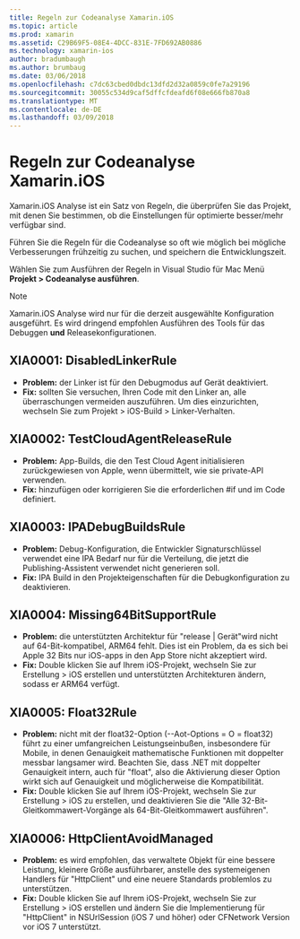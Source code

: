 ```yaml
---
title: Regeln zur Codeanalyse Xamarin.iOS
ms.topic: article
ms.prod: xamarin
ms.assetid: C29B69F5-08E4-4DCC-831E-7FD692AB0886
ms.technology: xamarin-ios
author: bradumbaugh
ms.author: brumbaug
ms.date: 03/06/2018
ms.openlocfilehash: c7dc63cbed0dbdc13dfd2d32a0859c0fe7a29196
ms.sourcegitcommit: 30055c534d9caf5dffcfdeafd6f08e666fb870a8
ms.translationtype: MT
ms.contentlocale: de-DE
ms.lasthandoff: 03/09/2018
---
```

# <a name="xamarinios-analysis-rules"></a>Regeln zur Codeanalyse Xamarin.iOS

Xamarin.iOS Analyse ist ein Satz von Regeln, die überprüfen Sie das Projekt, mit denen Sie bestimmen, ob die Einstellungen für optimierte besser/mehr verfügbar sind.

Führen Sie die Regeln für die Codeanalyse so oft wie möglich bei mögliche Verbesserungen frühzeitig zu suchen, und speichern die Entwicklungszeit.

Wählen Sie zum Ausführen der Regeln in Visual Studio für Mac Menü **Projekt > Codeanalyse ausführen**.

> [!NOTE]
> Xamarin.iOS Analyse wird nur für die derzeit ausgewählte Konfiguration ausgeführt. Es wird dringend empfohlen Ausführen des Tools für das Debuggen **und** Releasekonfigurationen.

## <a name="a-namexia0001xia0001-disabledlinkerrule"></a><a name="XIA0001"/>XIA0001: DisabledLinkerRule

- **Problem:** der Linker ist für den Debugmodus auf Gerät deaktiviert.
- **Fix:** sollten Sie versuchen, Ihren Code mit den Linker an, alle überraschungen vermeiden auszuführen.
Um dies einzurichten, wechseln Sie zum Projekt > iOS-Build > Linker-Verhalten.

## <a name="a-namexia0002xia0002-testcloudagentreleaserule"></a><a name="XIA0002"/>XIA0002: TestCloudAgentReleaseRule

- **Problem:** App-Builds, die den Test Cloud Agent initialisieren zurückgewiesen von Apple, wenn übermittelt, wie sie private-API verwenden.
- **Fix:** hinzufügen oder korrigieren Sie die erforderlichen #if und im Code definiert.

## <a name="a-namexia0003xia0003-ipadebugbuildsrule"></a><a name="XIA0003"/>XIA0003: IPADebugBuildsRule

- **Problem:** Debug-Konfiguration, die Entwickler Signaturschlüssel verwendet eine IPA Bedarf nur für die Verteilung, die jetzt die Publishing-Assistent verwendet nicht generieren soll.
- **Fix:** IPA Build in den Projekteigenschaften für die Debugkonfiguration zu deaktivieren.

## <a name="a-namexia0004xia0004-missing64bitsupportrule"></a><a name="XIA0004"/>XIA0004: Missing64BitSupportRule

- **Problem:** die unterstützten Architektur für "release | Gerät"wird nicht auf 64-Bit-kompatibel, ARM64 fehlt. Dies ist ein Problem, da es sich bei Apple 32 Bits nur iOS-apps in den App Store nicht akzeptiert wird.
- **Fix:** Double klicken Sie auf Ihrem iOS-Projekt, wechseln Sie zur Erstellung > iOS erstellen und unterstützten Architekturen ändern, sodass er ARM64 verfügt.

## <a name="a-namexia0005xia0005-float32rule"></a><a name="XIA0005"/>XIA0005: Float32Rule

- **Problem:** nicht mit der float32-Option (--Aot-Options = O = float32) führt zu einer umfangreichen Leistungseinbußen, insbesondere für Mobile, in denen Genauigkeit mathematische Funktionen mit doppelter messbar langsamer wird. Beachten Sie, dass .NET mit doppelter Genauigkeit intern, auch für "float", also die Aktivierung dieser Option wirkt sich auf Genauigkeit und möglicherweise die Kompatibilität.
- **Fix:** Double klicken Sie auf Ihrem iOS-Projekt, wechseln Sie zur Erstellung > iOS zu erstellen, und deaktivieren Sie die "Alle 32-Bit-Gleitkommawert-Vorgänge als 64-Bit-Gleitkommawert ausführen".

## <a name="a-namexia0006xia0006-httpclientavoidmanaged"></a><a name="XIA0006"/>XIA0006: HttpClientAvoidManaged

- **Problem:** es wird empfohlen, das verwaltete Objekt für eine bessere Leistung, kleinere Größe ausführbarer, anstelle des systemeigenen Handlers für "HttpClient" und eine neuere Standards problemlos zu unterstützen.
- **Fix:** Double klicken Sie auf Ihrem iOS-Projekt, wechseln Sie zur Erstellung > iOS erstellen und ändern Sie die Implementierung für "HttpClient" in NSUrlSession (iOS 7 und höher) oder CFNetwork Version vor iOS 7 unterstützt.
